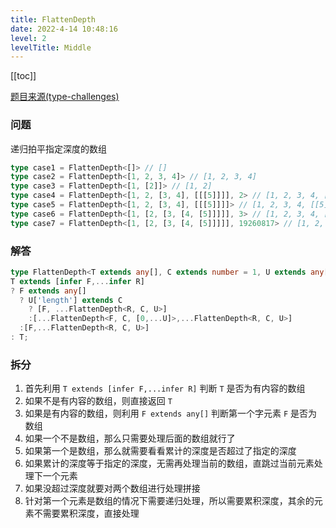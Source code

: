 ```yaml
---
title: FlattenDepth
date: 2022-4-14 10:48:16
level: 2
levelTitle: Middle
---
```


[[toc]]

[题目来源(type-challenges)](https://github.com/type-challenges/type-challenges/blob/master/questions/3243-medium-flattendepth/README.md)

### 问题

递归拍平指定深度的数组

```typescript
type case1 = FlattenDepth<[]> // []
type case2 = FlattenDepth<[1, 2, 3, 4]> // [1, 2, 3, 4]
type case3 = FlattenDepth<[1, [2]]> // [1, 2]
type case4 = FlattenDepth<[1, 2, [3, 4], [[[5]]]], 2> // [1, 2, 3, 4, [5]]
type case5 = FlattenDepth<[1, 2, [3, 4], [[[5]]]]> // [1, 2, 3, 4, [[5]]]
type case6 = FlattenDepth<[1, [2, [3, [4, [5]]]]], 3> // [1, 2, 3, 4, [5]]
type case7 = FlattenDepth<[1, [2, [3, [4, [5]]]]], 19260817> // [1, 2, 3, 4, 5]
```

### 解答

```typescript
type FlattenDepth<T extends any[], C extends number = 1, U extends any[] = []> = 
T extends [infer F,...infer R]
? F extends any[]
  ? U['length'] extends C
    ? [F, ...FlattenDepth<R, C, U>]
    :[...FlattenDepth<F, C, [0,...U]>,...FlattenDepth<R, C, U>]
  :[F,...FlattenDepth<R, C, U>]
: T;

```

### 拆分
1. 首先利用 `T extends [infer F,...infer R]` 判断 `T` 是否为有内容的数组
2. 如果不是有内容的数组，则直接返回 `T`
3. 如果是有内容的数组，则利用 `F extends any[]` 判断第一个字元素 `F` 是否为数组
4. 如果一个不是数组，那么只需要处理后面的数组就行了
5. 如果第一个是数组，那么就需要看看累计的深度是否超过了指定的深度
6. 如果累计的深度等于指定的深度，无需再处理当前的数组，直跳过当前元素处理下一个元素
7. 如果没超过深度就要对两个数组进行处理拼接
8. 针对第一个元素是数组的情况下需要递归处理，所以需要累积深度，其余的元素不需要累积深度，直接处理
